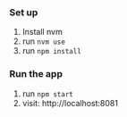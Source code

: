 ### Set up ###

1. Install nvm
2. run `nvm use`
3. run `npm install`

### Run the app ###

1. run `npm start`
2. visit: http://localhost:8081